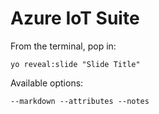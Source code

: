 
# Azure IoT Suite

From the terminal, pop in:

  ```yo reveal:slide "Slide Title"```

Available options:

 ```--markdown --attributes --notes```
